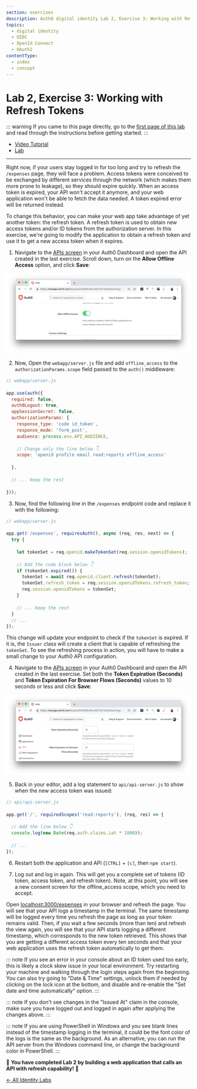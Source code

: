 ```yaml
---
section: exercises
description: Auth0 digital identity Lab 2, Exercise 3: Working with Refresh Tokens
topics:
  - digital identity
  - OIDC
  - OpenId Connect
  - OAuth2
contentType:
  - index
  - concept
---
```

# Lab 2, Exercise 3: Working with Refresh Tokens

::: warning
If you came to this page directly, go to the [first page of this lab](/identity-labs/02-calling-an-api) and read through the instructions before getting started.
:::

<div>
  <div>
    <ul class="nav nav-tabs">
      <li class="active">
        <a href="#video-tutorial" data-toggle="tab">
          Video Tutorial
        </a>
      </li>
      <li>
        <a href="#text-tutorial" data-toggle="tab">
          Lab
        </a>
      </li>
    </ul>
  </div>
  <div class="tab-content">
    <div id="video-tutorial" class="tab-pane active">
      <div class="video-wrapper" data-video="lqriaseaxq"></div>
      <hr>
    </div>
    <div id="text-tutorial" class="tab-pane">

Right now, if your users stay logged in for too long and try to refresh the `/expenses` page, they will face a problem. Access tokens were conceived to be exchanged by different services through the network (which makes them more prone to leakage), so they should expire quickly. When an access token is expired, your API won't accept it anymore, and your web application won't be able to fetch the data needed. A token expired error will be returned instead.

To change this behavior, you can make your web app take advantage of yet another token: the refresh token. A refresh token is used to obtain new access tokens and/or ID tokens from the authorization server. In this exercise, we're going to modify the application to obtain a refresh token and use it to get a new access token when it expires.

1. Navigate to the [APIs screen](${manage_url}/#/apis) in your Auth0 Dashboard and open the API created in the last exercise. Scroll down, turn on the **Allow Offline Access** option, and click **Save**:

![Allow API to grant offline access](/media/articles/identity-labs/lab-02-api-allow-offline.png)

2. Now, Open the `webapp/server.js` file and add `offline_access` to the `authorizationParams.scope` field passed to the `auth()` middleware:

```js
// webapp/server.js

app.use(auth({
  required: false,
  auth0Logout: true,
  appSessionSecret: false,
  authorizationParams: {
    response_type: 'code id_token',
    response_mode: 'form_post',
    audience: process.env.API_AUDIENCE,

    // Change only the line below 👇
    scope: 'openid profile email read:reports offline_access'

  },

  // ... keep the rest

}));
```

3. Now, find the following line in the `/expenses` endpoint code and replace it with the following:

```js
// webapp/server.js

app.get('/expenses', requiresAuth(), async (req, res, next) => {
  try {

    let tokenSet = req.openid.makeTokenSet(req.session.openidTokens);

    // Add the code block below 👇
    if (tokenSet.expired()) {
      tokenSet = await req.openid.client.refresh(tokenSet);
      tokenSet.refresh_token = req.session.openidTokens.refresh_token;
      req.session.openidTokens = tokenSet;
    }

    // ... keep the rest
  }
  // ...
});
```

This change will update your endpoint to check if the `tokenSet` is expired. If it is, the `Issuer` class will create a client that is capable of refreshing the `tokenSet`. To see the refreshing process in action, you will have to make a small change to your Auth0 API configuration.

4. Navigate to the [APIs screen](${manage_url}/#/apis) in your Auth0 Dashboard and open the API created in the last exercise. Set both the **Token Expiration (Seconds)** and **Token Expiration For Browser Flows (Seconds)** values to 10 seconds or less and click **Save**:

![Access token expiration time](/media/articles/identity-labs/lab-02-api-token-expiration.png)

5. Back in your editor, add a log statement to `api/api-server.js` to show when the new access token was issued:

```js
// api/api-server.js

app.get('/', requiredScopes('read:reports'), (req, res) => {

  // Add the line below 👇
  console.log(new Date(req.auth.claims.iat * 1000));

  // ...
});
```

6. Restart both the application and API (`[CTRL]` + `[c]`, then `npm start`).

7. Log out and log in again. This will get you a complete set of tokens (ID token, access token, and refresh token). Note, at this point, you will see a new consent screen for the offline_access scope, which you need to accept.

Open [localhost:3000/expenses](http://localhost:3000/expenses) in your browser and refresh the page. You will see that your API logs a timestamp in the terminal. The same timestamp will be logged every time you refresh the page as long as your token remains valid. Then, if you wait a few seconds (more than ten) and refresh the view again, you will see that your API starts logging a different timestamp, which corresponds to the new token retrieved. This shows that you are getting a different access token every ten seconds and that your web application uses the refresh token automatically to get them.

::: note
If you see an error in your console about an ID token used too early, this is likely a clock skew issue in your local environment. Try restarting your machine and walking through the login steps again from the beginning. You can also try going to "Date & Time" settings, unlock them if needed by clicking on the lock icon at the bottom, and disable and re-enable the "Set date and time automatically" option.
:::

::: note
If you don't see changes in the "Issued At" claim in the console, make sure you have logged out and logged in again after applying the changes above.
:::

::: note
If you are using PowerShell in Windows and you see blank lines instead of the timestamp logging in the terminal, it could be the font color of the logs is the same as the background. As an alternative, you can run the API server from the Windows command line, or change the background color in PowerShell.
:::

🎉 **You have completed Lab 2 by building a web application that calls an API with refresh capability!** 🎉

</div>
  </div>
</div>

<a href="/identity-labs/" class="btn btn-transparent">← All Identity Labs</a>
